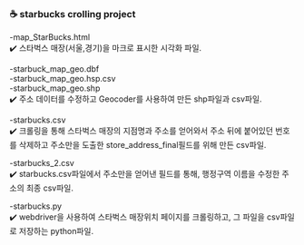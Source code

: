 ### :coffee: starbucks crolling project

-map_StarBucks.html<br>
:heavy_check_mark: 스타벅스 매장(서울,경기)을 마크로 표시한 시각화 파일.<br>

-starbuck_map_geo.dbf<br>
-starbuck_map_geo.hsp.csv<br>
-starbuck_map_geo.shp<br>
:heavy_check_mark: 주소 데이터를 수정하고 Geocoder를 사용하여 만든 shp파일과 csv파일.<br>

-starbucks.csv<br>
:heavy_check_mark: 크롤링을 통해 스타벅스 매장의 지점명과 주소를 얻어와서 주소 뒤에 붙어있던 번호를 삭제하고 주소만을 도출한 store_address_final필드를 위해 만든 csv파일.<br>

-starbucks_2.csv<br>
:heavy_check_mark: starbucks.csv파일에서 주소만을 얻어낸 필드를 통해, 행정구역 이름을 수정한 주소의 최종 csv파일.<br>

-starbucks.py<br>
:heavy_check_mark: webdriver을 사용하여 스타벅스 매장위치 페이지를 크롤링하고, 그 파일을 csv파일로 저장하는 python파일.<br>
